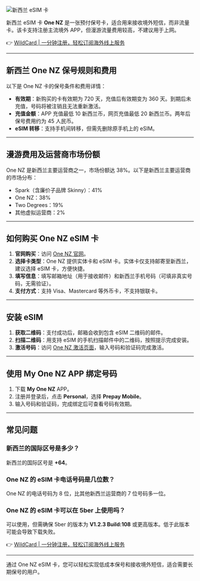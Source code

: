 ![新西兰 eSIM 卡](https://img.chuhaijuming.com/group/maizimi.webp)

新西兰 eSIM 卡 **One NZ** 是一张预付保号卡，适合用来接收境外短信，而非流量卡。该卡支持注册主流境外 APP，但漫游流量费用较高，不建议用于上网。

👉 [WildCard | 一分钟注册，轻松订阅海外线上服务](https://bit.ly/bewildcard)

---

## 新西兰 One NZ 保号规则和费用

以下是 One NZ 卡的保号条件和费用详情：

- **有效期**：新购买的卡有效期为 720 天，充值后有效期变为 360 天。到期后未充值，号码将被注销且无法重新激活。
- **充值金额**：APP 充值最低 10 新西兰币，网页充值最低 20 新西兰币。两年后保号费用约为 45 人民币。
- **eSIM 转移**：支持手机间转移，但需先删除原手机上的 eSIM。

---

## 漫游费用及运营商市场份额

One NZ 是新西兰主要运营商之一，市场份额达 38%。以下是新西兰主要运营商的市场分布：

- Spark（含廉价子品牌 Skinny）：41%
- One NZ：38%
- Two Degrees：19%
- 其他虚拟运营商：2%

---

## 如何购买 One NZ eSIM 卡

1. **官网购买**：访问 [One NZ 官网](https://bit.ly/bewildcard)。
2. **选择卡类型**：One NZ 提供实体卡和 eSIM 卡。实体卡仅支持邮寄至新西兰，建议选择 eSIM 卡，方便快捷。
3. **填写信息**：填写邮箱地址（用于接收邮件）和新西兰手机号码（可填非真实号码，无需验证）。
4. **支付方式**：支持 Visa、Mastercard 等外币卡，不支持银联卡。

---

## 安装 eSIM

1. **获取二维码**：支付成功后，邮箱会收到包含 eSIM 二维码的邮件。
2. **扫描二维码**：用支持 eSIM 的手机扫描邮件中的二维码，按照提示完成安装。
3. **激活号码**：访问 [One NZ 激活页面](https://bit.ly/bewildcard)，输入号码和验证码完成激活。

---

## 使用 My One NZ APP 绑定号码

1. 下载 **My One NZ** APP。
2. 注册并登录后，点击 **Personal**，选择 **Prepay Mobile**。
3. 输入号码和验证码，完成绑定后可查看号码有效期。

---

## 常见问题

### 新西兰的国际区号是多少？
新西兰的国际区号是 **+64**。

### One NZ 的 eSIM 卡电话号码是几位数？
One NZ 的电话号码为 8 位，比其他新西兰运营商的 7 位号码多一位。

### One NZ 的 eSIM 卡可以在 5ber 上使用吗？
可以使用，但需确保 5ber 的版本为 **V1.2.3 Build:108** 或更高版本。低于此版本可能会导致下载失败。

👉 [WildCard | 一分钟注册，轻松订阅海外线上服务](https://bit.ly/bewildcard)

---

通过 One NZ eSIM 卡，您可以轻松实现低成本保号和接收境外短信，适合需要长期保号的用户。